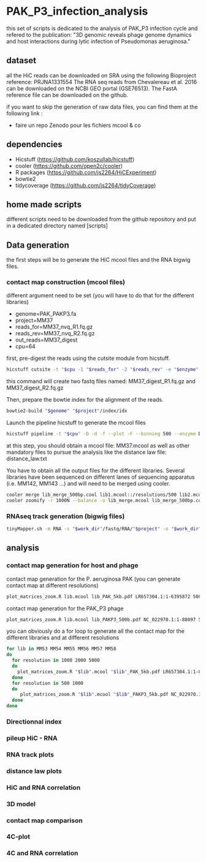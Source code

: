 # PAK_P3_infection_analysis

this set of scripts is dedicated to the analysis of PAK_P3 infection cycle and refered to the publication:
"3D genomic reveals phage genome dynamics and host interactions during lytic infection of Pseudomonas aeruginosa."

## dataset

all the HiC reads can be downloaded on SRA using the following Bioproject reference: PRJNA1331554
The RNA seq reads from Chevalereau et al. 2016 can be downloaded on the NCBI GEO portal (GSE76513).
The FastA reference file can be downloaded on the github.

if you want to skip the generation of raw data files, you can find them at the following link : 
- faire un repo Zenodo pour les fichiers mcool & co

## dependencies

- Hicstuff (https://github.com/koszullab/hicstuff)
- cooler (https://github.com/open2c/cooler)
- R packages (https://github.com/js2264/HiCExperiment)
- bowtie2
- tidycoverage (https://github.com/js2264/tidyCoverage)

## home made scripts

different scripts need to be downloaded from the github repository and put in a dedicated directory named [scripts]

## Data generation

the first steps will be to generate the HiC mcool files and the RNA bigwig files.

### contact map construction (mcool files)

different argument need to be set (you will have to do that for the different libraries)

- genome=PAK_PAKP3.fa
- project=MM37
- reads_for=MM37_nvq_R1.fq.gz
- reads_rev=MM37_nvq_R2.fq.gz
- out_reads=MM37_digest
- cpu=64

first, pre-digest the reads using the cutsite module from hicstuff.

```sh
hicstuff cutsite -t "$cpu -1 "$reads_for" -2 "$reads_rev" -e "$enzyme" -p "$out_reads"
```
this command will create two fastq files named: MM37_digest_R1.fq.gz and MM37_digest_R2.fq.gz

Then, prepare the bowtie index for the alignment of the reads.

```sh
bowtie2-build "$genome" "$project"/index/idx
```
Launch the pipeline hicstuff to generate the mcool files 

```sh
hicstuff pipeline -t "$cpu" -D -d -f --plot -F --binning 500 --enzyme DpnII,HinfI -o "$project" -g "$project"/index/idx	"$out_reads"_R1.fq.gz "$out_reads"_R2.fq.gz
```
at this step, you should obtain a mcool file: MM37.mcool as well as other mandatory files to pursue the analysis like the distance law file: distance_law.txt

You have to obtain all the output files for the different libraries.
Several libraries have been sequenced on different lanes of sequencing apparatus (i.e. MM142, MM143 ...) and will need to be merged using cooler.

```sh
cooler merge lib_merge_500bp.cool lib1.mcool::/resolutions/500 lib2.mcool::/resolutions/500 lib3.mcool::/resolutions/500
cooler zoomify -r 1000N --balance -o lib_merge.mcool lib_merge_500bp.cool
```

### RNAseq track generation (bigwig files)

```sh
tinyMapper.sh -m RNA -s "$work_dir"/fastq/RNA/"$project" -o "$work_dir"/RNA_track/"$project" -g "$work_dir"/fasta/deinoc_V2	--threads 24
```

## analysis

### contact map generation for host and phage

contact map generation for the P. aeruginosa PAK (you can generate contact map at different resolutions)

```sh
plot_matrices_zoom.R lib.mcool lib_PAK_5kb.pdf LR657304.1:1-6395872 5000 
```

contact map generation for the PAK_P3 phage 

```sh
plot_matrices_zoom.R lib.mcool lib_PAKP3_500b.pdf NC_022970.1:1-88097 500 
```

you can obviously do a for loop to generate all the contact map for the different libraries and at different resolutions

```sh
for lib in MM53 MM54 MM55 MM56 MM57 MM58
do
  for resolution in 1000 2000 5000
  do
    plot_matrices_zoom.R "$lib".mcool "$lib"_PAK_5kb.pdf LR657304.1:1-88097 "$resolution"
  done
  for resolution in 500 1000
  do
     plot_matrices_zoom.R "$lib".mcool "$lib"_PAKP3_5kb.pdf NC_022970.13:1-88097 "$resolution"
  done
done
```


### Directionnal index


### pileup HiC - RNA

### RNA track plots


### distance law plots

### HiC and RNA correlation


### 3D model

### contact map comparison

### 4C-plot

### 4C and RNA correlation







